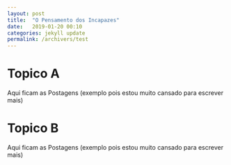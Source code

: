 ```yaml
---
layout: post
title:  "O Pensamento dos Incapazes"
date:   2019-01-20 00:10
categories: jekyll update
permalink: /archivers/test
---
```



# Topico A 

Aqui ficam as Postagens (exemplo pois estou muito cansado para escrever mais)

# Topico B

Aqui ficam as Postagens (exemplo pois estou muito cansado para escrever mais)
